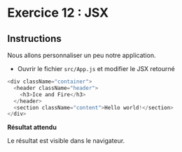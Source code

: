 # Exercice 12 : JSX

## Instructions

Nous allons personnaliser un peu notre application.

* Ouvrir le fichier `src/App.js` et modifier le JSX retourné

```js
<div className="container">
  <header className="header">
    <h3>Ice and Fire</h3>
  </header>
  <section className="content">Hello world!</section>
</div>
```

**Résultat attendu**

Le résultat est visible dans le navigateur.
